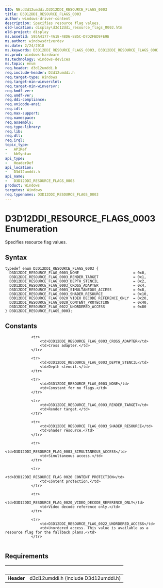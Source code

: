 ```yaml
---
UID: NE:d3d12umddi.D3D12DDI_RESOURCE_FLAGS_0003
title: D3D12DDI_RESOURCE_FLAGS_0003
author: windows-driver-content
description: Specifies resource flag values.
old-location: display\d3d12ddi_resource_flags_0003.htm
old-project: display
ms.assetid: 595A4177-4A18-48D6-8B5C-D7D2FBD9FE9B
ms.author: windowsdriverdev
ms.date: 2/24/2018
ms.keywords: D3D12DDI_RESOURCE_FLAGS_0003, D3D12DDI_RESOURCE_FLAGS_0003 enumeration [Display Devices], D3D12DDI_RESOURCE_FLAG_0003_CROSS_ADAPTER, D3D12DDI_RESOURCE_FLAG_0003_DEPTH_STENCIL, D3D12DDI_RESOURCE_FLAG_0003_NONE, D3D12DDI_RESOURCE_FLAG_0003_RENDER_TARGET, D3D12DDI_RESOURCE_FLAG_0003_SHADER_RESOURCE, D3D12DDI_RESOURCE_FLAG_0003_SIMULTANEOUS_ACCESS, D3D12DDI_RESOURCE_FLAG_0020_CONTENT_PROTECTION, D3D12DDI_RESOURCE_FLAG_0020_VIDEO_DECODE_REFERENCE_ONLY, D3D12DDI_RESOURCE_FLAG_0022_UNORDERED_ACCESS, d3d12umddi/D3D12DDI_RESOURCE_FLAGS_0003, d3d12umddi/D3D12DDI_RESOURCE_FLAG_0003_CROSS_ADAPTER, d3d12umddi/D3D12DDI_RESOURCE_FLAG_0003_DEPTH_STENCIL, d3d12umddi/D3D12DDI_RESOURCE_FLAG_0003_NONE, d3d12umddi/D3D12DDI_RESOURCE_FLAG_0003_RENDER_TARGET, d3d12umddi/D3D12DDI_RESOURCE_FLAG_0003_SHADER_RESOURCE, d3d12umddi/D3D12DDI_RESOURCE_FLAG_0003_SIMULTANEOUS_ACCESS, d3d12umddi/D3D12DDI_RESOURCE_FLAG_0020_CONTENT_PROTECTION, d3d12umddi/D3D12DDI_RESOURCE_FLAG_0020_VIDEO_DECODE_REFERENCE_ONLY, d3d12umddi/D3D12DDI_RESOURCE_FLAG_0022_UNORDERED_ACCESS, display.d3d12ddi_resource_flags_0003
ms.prod: windows-hardware
ms.technology: windows-devices
ms.topic: enum
req.header: d3d12umddi.h
req.include-header: D3d12umddi.h
req.target-type: Windows
req.target-min-winverclnt: 
req.target-min-winversvr: 
req.kmdf-ver: 
req.umdf-ver: 
req.ddi-compliance: 
req.unicode-ansi: 
req.idl: 
req.max-support: 
req.namespace: 
req.assembly: 
req.type-library: 
req.lib: 
req.dll: 
req.irql: 
topic_type:
-	APIRef
-	kbSyntax
api_type:
-	HeaderDef
api_location:
-	D3d12umddi.h
api_name:
-	D3D12DDI_RESOURCE_FLAGS_0003
product: Windows
targetos: Windows
req.typenames: D3D12DDI_RESOURCE_FLAGS_0003
---
```


# D3D12DDI_RESOURCE_FLAGS_0003 Enumeration
Specifies resource flag values.

## Syntax
````
typedef enum D3D12DDI_RESOURCE_FLAGS_0003 { 
  D3D12DDI_RESOURCE_FLAG_0003_NONE                         = 0x0,
  D3D12DDI_RESOURCE_FLAG_0003_RENDER_TARGET                = 0x1,
  D3D12DDI_RESOURCE_FLAG_0003_DEPTH_STENCIL                = 0x2,
  D3D12DDI_RESOURCE_FLAG_0003_CROSS_ADAPTER                = 0x4,
  D3D12DDI_RESOURCE_FLAG_0003_SIMULTANEOUS_ACCESS          = 0x8,
  D3D12DDI_RESOURCE_FLAG_0003_SHADER_RESOURCE              = 0x10,
  D3D12DDI_RESOURCE_FLAG_0020_VIDEO_DECODE_REFERENCE_ONLY  = 0x20,
  D3D12DDI_RESOURCE_FLAG_0020_CONTENT_PROTECTION           = 0x40,
  D3D12DDI_RESOURCE_FLAG_0022_UNORDERED_ACCESS             = 0x80
} D3D12DDI_RESOURCE_FLAGS_0003;
````

## Constants

<table>
            
                <tr>
                    <td>D3D12DDI_RESOURCE_FLAG_0003_CROSS_ADAPTER</td>
                    <td>Cross adapter.</td>
                </tr>
            
                <tr>
                    <td>D3D12DDI_RESOURCE_FLAG_0003_DEPTH_STENCIL</td>
                    <td>Depth stencil.</td>
                </tr>
            
                <tr>
                    <td>D3D12DDI_RESOURCE_FLAG_0003_NONE</td>
                    <td>Constant for no flags.</td>
                </tr>
            
                <tr>
                    <td>D3D12DDI_RESOURCE_FLAG_0003_RENDER_TARGET</td>
                    <td>Render target.</td>
                </tr>
            
                <tr>
                    <td>D3D12DDI_RESOURCE_FLAG_0003_SHADER_RESOURCE</td>
                    <td>Shader resource.</td>
                </tr>
            
                <tr>
                    <td>D3D12DDI_RESOURCE_FLAG_0003_SIMULTANEOUS_ACCESS</td>
                    <td>Simultaneous access.</td>
                </tr>
            
                <tr>
                    <td>D3D12DDI_RESOURCE_FLAG_0020_CONTENT_PROTECTION</td>
                    <td>Content protection.</td>
                </tr>
            
                <tr>
                    <td>D3D12DDI_RESOURCE_FLAG_0020_VIDEO_DECODE_REFERENCE_ONLY</td>
                    <td>Video decode reference only.</td>
                </tr>
            
                <tr>
                    <td>D3D12DDI_RESOURCE_FLAG_0022_UNORDERED_ACCESS</td>
                    <td>Unordered access. This value is available as a resource flag for the fallback plans.</td>
                </tr>
</table>


## Requirements
| &nbsp; | &nbsp; |
| ---- |:---- |
| **Header** | d3d12umddi.h (include D3d12umddi.h) |